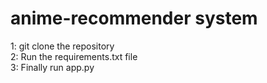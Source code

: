 # anime-recommender system

1: git clone the repository  
2: Run the requirements.txt file   
3: Finally run app.py   
